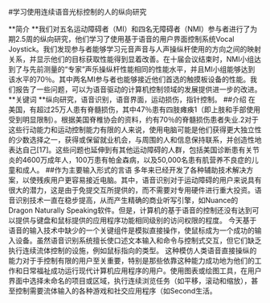 #学习使用连续语音光标控制的人的纵向研究

**简介    **我们对五名运动障碍者（MI）和四名无障碍者（NMI）参与者进行了为期2.5周的纵向研究，他们学习了使用基于语音的用户界面控制系统Vocal Joystick。我们发现参与者能够学习元音声音与人声操纵杆使用的方向之间的映射关系，并显示他们的目标获取性能得到显着改善。在十届会议结束时，NMI小组达到了与先前测量的“专家”声乐操纵杆性能相同的性能水平，并且MI小组能够达到该水平的70％。其中两名MI参与者也能够接近他们首选的触摸板设备的性能。我们报告了一些问题，可以为语音驱动的计算机控制领域的发展提供进一步的改进。
**关键词    **纵向研究，语音识别，语音界面，运动损伤，指针控制。
##介绍
在美国，有超过25万人患有脊髓损伤，其中47％患有四肢瘫痪1（即上肢和手部使用受到明显限制）。根据美国脊椎协会的资料，约有70％的脊髓损伤患者失业.2对于这些行动能力和运动控制能力有限的人来说，使用电脑可能是他们获得更大独立性的少数选择之一，获得或保留就业机会，与周围的人和信息保持联系，并创造性地表达自己[17]。这些问题也延伸到有其他运动障碍的人群，包括美国诊断患有关节炎的4600万成年人，100万患有帕金森病，以及50,000名患有肌营养不良症的儿童和成人。 
##作为主要输入形式的言语
多年来已经开发了各种辅助技术解决方案，以使残疾用户更容易接近电脑。其中，语音识别对于运动障碍的用户来说具有很大的潜力，这是由于免提交互所提供的，而不需要对专用硬件进行重大投资。语音识别技术一直在稳步提高，从而产生精确的商业听写引擎，如Nuance的Dragon Naturally Speaking软件。但是，计算机的基于语音的控制还没有达到可以提供与键盘和鼠标提供的应用程序功能相同级别的访问权限的程度。
今天基于语音的输入技术中缺少的一个关键组件是模拟直接操作，使鼠标成为一个成功的输入设备。虽然语音识别系统擅长使口述文本输入和命令与控制式交互，但它们缺乏执行连续流体控制的设施，例如鼠标指向的类型。
这种模仿人类语音直接操纵的能力对于手控制有限的用户至关重要，特别是那些依靠这种能力成功地为他们的工作和日常福祉成功运行现代计算机应用程序的用户。使用图表或绘图工具，在用户界面中选择未命名的项目或区域，执行连续浏览任务（如平移，滚动和缩放），甚至控制需要流体输入的各种游戏和社交应用程序（如Second生活。